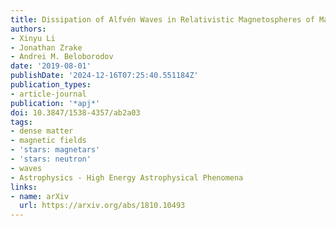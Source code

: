 ```yaml
---
title: Dissipation of Alfvén Waves in Relativistic Magnetospheres of Magnetars
authors:
- Xinyu Li
- Jonathan Zrake
- Andrei M. Beloborodov
date: '2019-08-01'
publishDate: '2024-12-16T07:25:40.551184Z'
publication_types:
- article-journal
publication: '*apj*'
doi: 10.3847/1538-4357/ab2a03
tags:
- dense matter
- magnetic fields
- 'stars: magnetars'
- 'stars: neutron'
- waves
- Astrophysics - High Energy Astrophysical Phenomena
links:
- name: arXiv
  url: https://arxiv.org/abs/1810.10493
---
```

